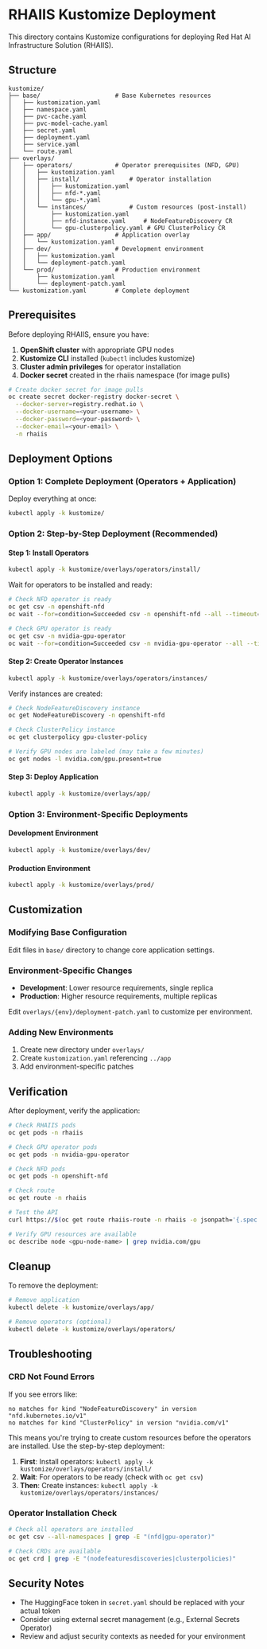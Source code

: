 # RHAIIS Kustomize Deployment

This directory contains Kustomize configurations for deploying Red Hat AI Infrastructure Solution (RHAIIS).

## Structure

```
kustomize/
├── base/                     # Base Kubernetes resources
│   ├── kustomization.yaml
│   ├── namespace.yaml
│   ├── pvc-cache.yaml
│   ├── pvc-model-cache.yaml
│   ├── secret.yaml
│   ├── deployment.yaml
│   ├── service.yaml
│   └── route.yaml
├── overlays/
│   ├── operators/            # Operator prerequisites (NFD, GPU)
│   │   ├── kustomization.yaml
│   │   ├── install/              # Operator installation
│   │   │   ├── kustomization.yaml
│   │   │   ├── nfd-*.yaml
│   │   │   └── gpu-*.yaml
│   │   └── instances/            # Custom resources (post-install)
│   │       ├── kustomization.yaml
│   │       ├── nfd-instance.yaml     # NodeFeatureDiscovery CR
│   │       └── gpu-clusterpolicy.yaml # GPU ClusterPolicy CR
│   ├── app/                  # Application overlay
│   │   └── kustomization.yaml
│   ├── dev/                  # Development environment
│   │   ├── kustomization.yaml
│   │   └── deployment-patch.yaml
│   └── prod/                 # Production environment
│       ├── kustomization.yaml
│       └── deployment-patch.yaml
└── kustomization.yaml        # Complete deployment
```

## Prerequisites

Before deploying RHAIIS, ensure you have:

1. **OpenShift cluster** with appropriate GPU nodes
2. **Kustomize CLI** installed (`kubectl` includes kustomize)
3. **Cluster admin privileges** for operator installation
4. **Docker secret** created in the rhaiis namespace (for image pulls)

```bash
# Create docker secret for image pulls
oc create secret docker-registry docker-secret \
  --docker-server=registry.redhat.io \
  --docker-username=<your-username> \
  --docker-password=<your-password> \
  --docker-email=<your-email> \
  -n rhaiis
```

## Deployment Options

### Option 1: Complete Deployment (Operators + Application)

Deploy everything at once:

```bash
kubectl apply -k kustomize/
```

### Option 2: Step-by-Step Deployment (Recommended)

#### Step 1: Install Operators

```bash
kubectl apply -k kustomize/overlays/operators/install/
```

Wait for operators to be installed and ready:

```bash
# Check NFD operator is ready
oc get csv -n openshift-nfd
oc wait --for=condition=Succeeded csv -n openshift-nfd --all --timeout=300s

# Check GPU operator is ready  
oc get csv -n nvidia-gpu-operator
oc wait --for=condition=Succeeded csv -n nvidia-gpu-operator --all --timeout=300s
```

#### Step 2: Create Operator Instances

```bash
kubectl apply -k kustomize/overlays/operators/instances/
```

Verify instances are created:

```bash
# Check NodeFeatureDiscovery instance
oc get NodeFeatureDiscovery -n openshift-nfd

# Check ClusterPolicy instance
oc get clusterpolicy gpu-cluster-policy

# Verify GPU nodes are labeled (may take a few minutes)
oc get nodes -l nvidia.com/gpu.present=true
```

#### Step 3: Deploy Application

```bash
kubectl apply -k kustomize/overlays/app/
```

### Option 3: Environment-Specific Deployments

#### Development Environment

```bash
kubectl apply -k kustomize/overlays/dev/
```

#### Production Environment

```bash
kubectl apply -k kustomize/overlays/prod/
```

## Customization

### Modifying Base Configuration

Edit files in `base/` directory to change core application settings.

### Environment-Specific Changes

- **Development**: Lower resource requirements, single replica
- **Production**: Higher resource requirements, multiple replicas

Edit `overlays/{env}/deployment-patch.yaml` to customize per environment.

### Adding New Environments

1. Create new directory under `overlays/`
2. Create `kustomization.yaml` referencing `../app`
3. Add environment-specific patches

## Verification

After deployment, verify the application:

```bash
# Check RHAIIS pods
oc get pods -n rhaiis

# Check GPU operator pods
oc get pods -n nvidia-gpu-operator

# Check NFD pods  
oc get pods -n openshift-nfd

# Check route
oc get route -n rhaiis

# Test the API
curl https://$(oc get route rhaiis-route -n rhaiis -o jsonpath='{.spec.host}')/health

# Verify GPU resources are available
oc describe node <gpu-node-name> | grep nvidia.com/gpu
```

## Cleanup

To remove the deployment:

```bash
# Remove application
kubectl delete -k kustomize/overlays/app/

# Remove operators (optional)
kubectl delete -k kustomize/overlays/operators/
```

## Troubleshooting

### CRD Not Found Errors

If you see errors like:
```
no matches for kind "NodeFeatureDiscovery" in version "nfd.kubernetes.io/v1"
no matches for kind "ClusterPolicy" in version "nvidia.com/v1"
```

This means you're trying to create custom resources before the operators are installed. Use the step-by-step deployment:

1. **First**: Install operators: `kubectl apply -k kustomize/overlays/operators/install/`
2. **Wait**: For operators to be ready (check with `oc get csv`)
3. **Then**: Create instances: `kubectl apply -k kustomize/overlays/operators/instances/`

### Operator Installation Check

```bash
# Check all operators are installed
oc get csv --all-namespaces | grep -E "(nfd|gpu-operator)"

# Check CRDs are available
oc get crd | grep -E "(nodefeaturesdiscoveries|clusterpolicies)"
```

## Security Notes

- The HuggingFace token in `secret.yaml` should be replaced with your actual token
- Consider using external secret management (e.g., External Secrets Operator)
- Review and adjust security contexts as needed for your environment
